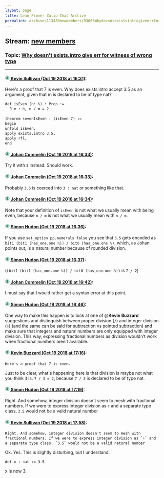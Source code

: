 ```yaml
---
layout: page
title: Lean Prover Zulip Chat Archive 
permalink: archive/113489newmembers/03603Whydoesntexistsintrogiveerrforwitnessofwrongtype.html
---
```


## Stream: [new members](index.html)
### Topic: [Why doesn't exists.intro give err for witness of wrong type](03603Whydoesntexistsintrogiveerrforwitnessofwrongtype.html)

---

#### [![Click to go to Zulip](../../assets/img/zulip2.png) Kevin Sullivan (Oct 19 2018 at 16:31)](https://leanprover.zulipchat.com/#narrow/stream/113489-new%20members/topic/Why%20doesn%27t%20exists.intro%20give%20err%20for%20witness%20of%20wrong%20type/near/136115096):
Here's a proof that 7 is even. Why does exists.intro accept 3.5 as an argument, given that m is declared to be of type nat?

```lean 
def isEven (n: ℕ) : Prop :=
  ∃ m : ℕ, n / m = 2

theorem sevenIsEven : (isEven 7) :=
begin
unfold isEven,
apply exists.intro 3.5,
apply rfl,
end
```

#### [![Click to go to Zulip](../../assets/img/zulip2.png) Johan Commelin (Oct 19 2018 at 16:33)](https://leanprover.zulipchat.com/#narrow/stream/113489-new%20members/topic/Why%20doesn%27t%20exists.intro%20give%20err%20for%20witness%20of%20wrong%20type/near/136115173):
Try it with `3` instead. Should work.

#### [![Click to go to Zulip](../../assets/img/zulip2.png) Johan Commelin (Oct 19 2018 at 16:33)](https://leanprover.zulipchat.com/#narrow/stream/113489-new%20members/topic/Why%20doesn%27t%20exists.intro%20give%20err%20for%20witness%20of%20wrong%20type/near/136115181):
Probably `3.5` is coerced into `3 : nat` or something like that.

#### [![Click to go to Zulip](../../assets/img/zulip2.png) Johan Commelin (Oct 19 2018 at 16:34)](https://leanprover.zulipchat.com/#narrow/stream/113489-new%20members/topic/Why%20doesn%27t%20exists.intro%20give%20err%20for%20witness%20of%20wrong%20type/near/136115244):
Note that your definition of `isEven` is not what we usually mean with being even, because `n / m` is not what we usually mean with `n / m`.

#### [![Click to go to Zulip](../../assets/img/zulip2.png) Simon Hudon (Oct 19 2018 at 16:36)](https://leanprover.zulipchat.com/#narrow/stream/113489-new%20members/topic/Why%20doesn%27t%20exists.intro%20give%20err%20for%20witness%20of%20wrong%20type/near/136115369):
If you use `set_option pp.numerals false` you see that `3.5` gets encoded as `bit1 (bit1 (has_one.one ℕ)) / bit0 (has_one.one ℕ)`, which, as Johan points out, is a natural number because of rounded division.

#### [![Click to go to Zulip](../../assets/img/zulip2.png) Simon Hudon (Oct 19 2018 at 16:37)](https://leanprover.zulipchat.com/#narrow/stream/113489-new%20members/topic/Why%20doesn%27t%20exists.intro%20give%20err%20for%20witness%20of%20wrong%20type/near/136115404):
(`(bit1 (bit1 (has_one.one ℕ)) / bit0 (has_one.one ℕ))` is `7 / 2`)

#### [![Click to go to Zulip](../../assets/img/zulip2.png) Johan Commelin (Oct 19 2018 at 16:42)](https://leanprover.zulipchat.com/#narrow/stream/113489-new%20members/topic/Why%20doesn%27t%20exists.intro%20give%20err%20for%20witness%20of%20wrong%20type/near/136115693):
I must say that I would rather get a syntax error at this point.

#### [![Click to go to Zulip](../../assets/img/zulip2.png) Simon Hudon (Oct 19 2018 at 16:46)](https://leanprover.zulipchat.com/#narrow/stream/113489-new%20members/topic/Why%20doesn%27t%20exists.intro%20give%20err%20for%20witness%20of%20wrong%20type/near/136115958):
One way to make this happen is to look at one of @**Kevin Buzzard** suggestions and distinguish between proper division (`/`) and integer division (`÷`) (and the same can be said for subtraction vs pointed subtraction) and make sure that integers and natural numbers are only equipped with integer division. This way, expressing fractional numbers as division wouldn't work when fractional numbers aren't available.

#### [![Click to go to Zulip](../../assets/img/zulip2.png) Kevin Buzzard (Oct 19 2018 at 17:16)](https://leanprover.zulipchat.com/#narrow/stream/113489-new%20members/topic/Why%20doesn%27t%20exists.intro%20give%20err%20for%20witness%20of%20wrong%20type/near/136117906):
```quote
Here's a proof that 7 is even. 
```
Just to be clear, what's happening here is that division is maybe not what you think it is. `7 / 3 = 2`, because `7 / 3` is declared to be of type nat.

#### [![Click to go to Zulip](../../assets/img/zulip2.png) Simon Hudon (Oct 19 2018 at 17:19)](https://leanprover.zulipchat.com/#narrow/stream/113489-new%20members/topic/Why%20doesn%27t%20exists.intro%20give%20err%20for%20witness%20of%20wrong%20type/near/136118086):
Right. And somehow, integer division doesn't seem to mesh with fractional numbers. If we were to express integer division as `÷` and a separate type class, `3.5` would not be a valid natural number

#### [![Click to go to Zulip](../../assets/img/zulip2.png) Kevin Sullivan (Oct 19 2018 at 17:58)](https://leanprover.zulipchat.com/#narrow/stream/113489-new%20members/topic/Why%20doesn%27t%20exists.intro%20give%20err%20for%20witness%20of%20wrong%20type/near/136120649):
```quote
Right. And somehow, integer division doesn't seem to mesh with fractional numbers. If we were to express integer division as `÷` and a separate type class, `3.5` would not be a valid natural number
```
Ok. Yes. This is slightly disturbing, but I understand.

```lean
def x : nat := 3.5
```

x is now 3.

